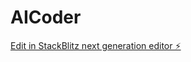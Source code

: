 # AICoder

[Edit in StackBlitz next generation editor ⚡️](https://stackblitz.com/~/github.com/sanjeev23oct/AICoder)